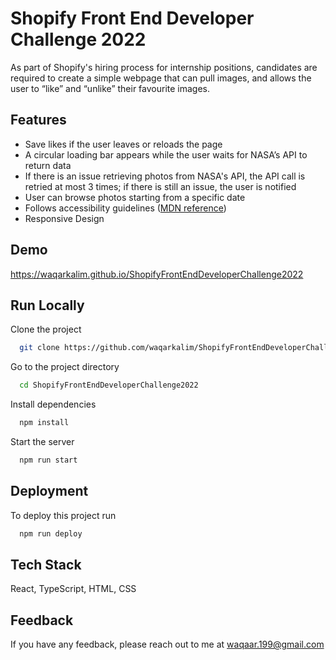 
# Shopify Front End Developer Challenge 2022

As part of Shopify's hiring process for internship positions, candidates are required to create a simple webpage that can pull images, and allows the user to “like” and “unlike” their favourite images.


## Features

- Save likes if the user leaves or reloads the page
- A circular loading bar appears while the user waits for NASA’s API to return data
- If there is an issue retrieving photos from NASA's API, the API call is retried at most 3 times; if there is still an issue, the user is notified
- User can browse photos starting from a specific date
- Follows accessibility guidelines ([MDN reference](https://developer.mozilla.org/en-US/docs/Learn/Accessibility/HTML))
- Responsive Design


  
## Demo

https://waqarkalim.github.io/ShopifyFrontEndDeveloperChallenge2022


## Run Locally

Clone the project

```bash
  git clone https://github.com/waqarkalim/ShopifyFrontEndDeveloperChallenge2022
```

Go to the project directory

```bash
  cd ShopifyFrontEndDeveloperChallenge2022
```

Install dependencies

```bash
  npm install
```

Start the server

```bash
  npm run start
```

  
## Deployment

To deploy this project run

```bash
  npm run deploy
```

  
## Tech Stack

React, TypeScript, HTML, CSS
## Feedback

If you have any feedback, please reach out to me at waqaar.199@gmail.com

  
